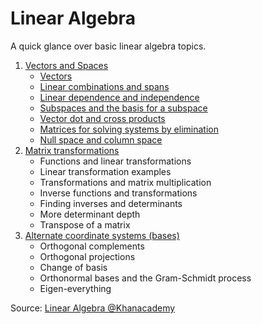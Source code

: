 # Linear Algebra
A quick glance over basic linear algebra topics.

1. [Vectors and Spaces](https://github.com/kkufieta/linear-algebra/tree/main/01_Vectors_and_Spaces)
    * [Vectors](https://kkufieta.github.io/linear-algebra/01_Vectors_and_Spaces/01_Vectors.html)
    * [Linear combinations and spans](https://github.com/kkufieta/linear-algebra/blob/main/01_Vectors_and_Spaces/02_Linear_combinations_and_spans.ipynb)
    * [Linear dependence and independence](https://github.com/kkufieta/linear-algebra/blob/main/01_Vectors_and_Spaces/03_Linear_dependence_and_independence.ipynb)
    * [Subspaces and the basis for a subspace](https://github.com/kkufieta/linear-algebra/blob/main/01_Vectors_and_Spaces/04_Subspaces_and_the_basis_for_a_subspace.ipynb)
    * [Vector dot and cross products](https://github.com/kkufieta/linear-algebra/blob/main/01_Vectors_and_Spaces/05_Vector_dot_and_cross_products.ipynb)
    * [Matrices for solving systems by elimination](https://github.com/kkufieta/linear-algebra/blob/main/01_Vectors_and_Spaces/06_Matrices_for_solving_systems_by_elimination.ipynb)
    * [Null space and column space](https://github.com/kkufieta/linear-algebra/blob/main/01_Vectors_and_Spaces/07_Null_space_and_column_space.ipynb)
2. [Matrix transformations](https://github.com/kkufieta/linear-algebra/tree/main/02_Matrix_Transformations)
    * Functions and linear transformations
    * Linear transformation examples
    * Transformations and matrix multiplication
    * Inverse functions and transformations
    * Finding inverses and determinants
    * More determinant depth
    * Transpose of a matrix
3. [Alternate coordinate systems (bases)](https://github.com/kkufieta/linear-algebra/tree/main/03_Alternate_Coordinate_Systems)
    * Orthogonal complements
    * Orthogonal projections
    * Change of basis
    * Orthonormal bases and the Gram-Schmidt process
    * Eigen-everything

Source: [Linear Algebra @Khanacademy](https://www.khanacademy.org/math/linear-algebra)
